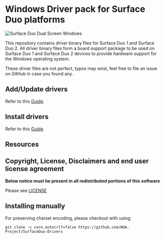 
# Windows Driver pack for Surface Duo platforms

![Surface Duo Dual Screen Windows](https://user-images.githubusercontent.com/3755345/197420866-d3bb0534-c848-4cc2-a242-04dae48b0f6e.png)

This repository contains driver binary files for Surface Duo 1 and Surface Duo 2.
All driver binary files form a board support package to be used on Surface Duo 1 and Surface Duo 2 devices to provide hardware support for the Windows operating system.

These driver files are not perfect, typos may exist, feel free to file an issue on GitHub in case you found any.

## Add/Update drivers
Refer to this [Guide](./AddAndUpdateDeviceModule.md).

## Install drivers
Refer to this [Guide](https://woa-msmnile.github.io/InstallationGuides/InstallDrivers.html).

## Resources

## Copyright, License, Disclaimers and end user license agreement

**Below notice must be present in all redistributed portions of this software**

Please see [LICENSE](LICENSE.md)

## Installing manually

For preserving charset encoding, please checkout with using:

```
git clone -c core.autocrlf=false https://github.com/WOA-Project/SurfaceDuo-Drivers
```

